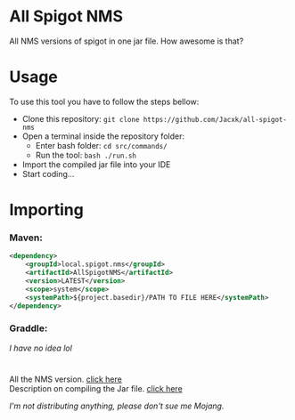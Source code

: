 # All Spigot NMS
All NMS versions of spigot in one jar file. How awesome is that?

# Usage
To use this tool you have to follow the steps bellow:
* Clone this repository: `git clone https://github.com/Jacxk/all-spigot-nms`
* Open a terminal inside the repository folder:
  * Enter bash folder: `cd src/commands/`
  * Run the tool: `bash ./run.sh`
* Import the compiled jar file into your IDE
* Start coding...

# Importing
### Maven:
```xml
<dependency>
    <groupId>local.spigot.nms</groupId>
    <artifactId>AllSpigotNMS</artifactId>
    <version>LATEST</version>
    <scope>system</scope>
    <systemPath>${project.basedir}/PATH TO FILE HERE</systemPath>
</dependency>
```
### Graddle:
*I have no idea lol*

#
All the NMS version. [click here](/spigot_versions)\
Description on compiling the Jar file. [click here](/src)

*I'm not distributing anything, please don't sue me Mojang.*
